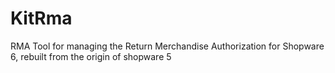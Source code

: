# KitRma

RMA Tool for managing the Return Merchandise Authorization for Shopware 6, rebuilt from the origin of shopware 5